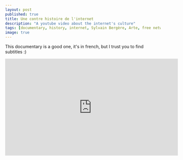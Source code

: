 ```yaml
---
layout: post
published: true
title: Une contre histoire de l'internet
description: "A youtube video about the internet's culture"
tags: [documentary, history, internet, Sylvain Bergère, Arte, free network, arte revoir, arte programme, france 3 programme, tv5 programme, programme tv arte, m6 programme, programme tv m6, programmes arte, tv arte programme, arte direct belgique, tv ce soir, arte documentaire, arte 7 revoir, programme tv arte ce soir, programme tf1 ce soir, arte tv programme, arte tv belgique, fr2 programme, arte belgique en direct, ainsi soient ils, tf1 programme ce soir, tmc programme tv, tele ce soir, arte revoir programme, programme fr3, tv la trois, programmes arte belgique, programme tv tmc, programme pour faire des vidéos, programme arte ce soir, programme m6 ce soir, les corps étrangers, programme france2, arte programme tv, revoir arte 7, programme pour faire des video, programmation arte, arte films, programme tv 5, télévision en diréct, programme antenne 2, programmes tv arte, programme tv hier, france television programme, arte revoir film]
image: true
---
```

This documentary is a good one, it's in french, but I trust you to find subtitles :)

<iframe width="560" height="315" src="https://www.youtube.com/embed/tztUbIPb5oQ" frameborder="0" allowfullscreen></iframe>
